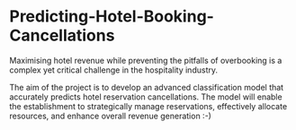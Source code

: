 # Predicting-Hotel-Booking-Cancellations

Maximising hotel revenue while preventing the pitfalls of overbooking is a complex yet critical challenge in the hospitality industry. 

The aim of the project is to develop an advanced classification model that accurately predicts hotel reservation cancellations. The model will enable the establishment to strategically manage reservations, effectively allocate resources, and enhance overall revenue generation :-)

